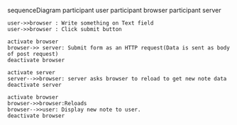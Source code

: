 sequenceDiagram
    participant user
    participant browser
    participant server

    user->>browser : Write something on Text field
    user->>browser : Click submit button
    
    activate browser
    browser->> server: Submit form as an HTTP request(Data is sent as body of post request)
    deactivate browser
    
    activate server
    server-->>browser: server asks browser to reload to get new note data
    deactivate server
    
    activate browser
    browser->>browser:Reloads
    browser-->>user: Display new note to user.
    deactivate browser